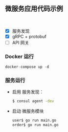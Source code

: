 ## 微服务应用代码示例

<br>

- [x] 服务发现
- [x] gRPC + protobuf
- [ ] API 网关

### Docker 运行

```s
docker-compose up -d
```


### 服务运行

+ 启用 服务发现：

    ```sh
    $ consul agent -dev
    ```

+ 启动 微服务模块

    ```sh
    user$ go run main.go
    order$ go run main.go
    ```
